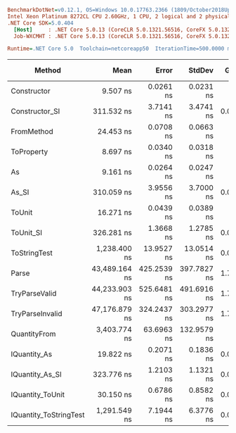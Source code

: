 ``` ini

BenchmarkDotNet=v0.12.1, OS=Windows 10.0.17763.2366 (1809/October2018Update/Redstone5)
Intel Xeon Platinum 8272CL CPU 2.60GHz, 1 CPU, 2 logical and 2 physical cores
.NET Core SDK=5.0.404
  [Host]     : .NET Core 5.0.13 (CoreCLR 5.0.1321.56516, CoreFX 5.0.1321.56516), X64 RyuJIT
  Job-WXCMHT : .NET Core 5.0.13 (CoreCLR 5.0.1321.56516, CoreFX 5.0.1321.56516), X64 RyuJIT

Runtime=.NET Core 5.0  Toolchain=netcoreapp50  IterationTime=500.0000 ms  

```
|                 Method |          Mean |       Error |      StdDev |  Gen 0 | Gen 1 | Gen 2 | Allocated |
|----------------------- |--------------:|------------:|------------:|-------:|------:|------:|----------:|
|            Constructor |      9.507 ns |   0.0261 ns |   0.0231 ns |      - |     - |     - |         - |
|         Constructor_SI |    311.532 ns |   3.7141 ns |   3.4741 ns | 0.0100 |     - |     - |     192 B |
|             FromMethod |     24.453 ns |   0.0708 ns |   0.0663 ns |      - |     - |     - |         - |
|             ToProperty |      8.697 ns |   0.0340 ns |   0.0318 ns |      - |     - |     - |         - |
|                     As |      9.161 ns |   0.0264 ns |   0.0247 ns |      - |     - |     - |         - |
|                  As_SI |    310.059 ns |   3.9556 ns |   3.7000 ns | 0.0099 |     - |     - |     192 B |
|                 ToUnit |     16.271 ns |   0.0439 ns |   0.0389 ns |      - |     - |     - |         - |
|              ToUnit_SI |    326.281 ns |   1.3668 ns |   1.2785 ns | 0.0098 |     - |     - |     192 B |
|           ToStringTest |  1,238.400 ns |  13.9527 ns |  13.0514 ns | 0.0498 |     - |     - |     944 B |
|                  Parse | 43,489.164 ns | 425.2539 ns | 397.7827 ns | 1.7678 |     - |     - |   33344 B |
|          TryParseValid | 44,233.903 ns | 525.6481 ns | 491.6916 ns | 1.7760 |     - |     - |   33320 B |
|        TryParseInvalid | 47,176.879 ns | 324.2437 ns | 303.2977 ns | 1.7427 |     - |     - |   32928 B |
|           QuantityFrom |  3,403.774 ns |  63.6963 ns | 132.9579 ns |      - |     - |     - |      56 B |
|           IQuantity_As |     19.822 ns |   0.2071 ns |   0.1836 ns | 0.0013 |     - |     - |      24 B |
|        IQuantity_As_SI |    323.776 ns |   1.2103 ns |   1.1321 ns | 0.0097 |     - |     - |     192 B |
|       IQuantity_ToUnit |     30.150 ns |   0.6786 ns |   0.8582 ns | 0.0030 |     - |     - |      56 B |
| IQuantity_ToStringTest |  1,291.549 ns |   7.1944 ns |   6.3776 ns | 0.0493 |     - |     - |     944 B |
